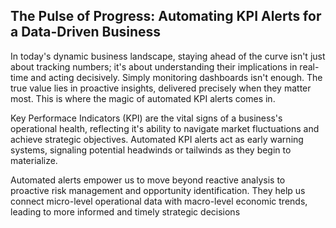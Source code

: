 ## The Pulse of Progress: Automating KPI Alerts for a Data-Driven Business 

In today's dynamic business landscape, staying ahead of the curve isn't just about tracking numbers; it's about understanding their implications in real-time and acting decisively. 
Simply monitoring dashboards isn't enough. The true value lies in proactive insights, delivered precisely when they matter most. This is where the magic of automated KPI alerts comes in.

 Key Performace Indicators (KPI) are the vital signs of a business's operational health, reflecting it's ability to navigate market fluctuations and achieve strategic objectives.
 Automated KPI alerts act as early warning systems, signaling potential headwinds or tailwinds as they begin to materialize.

 Automated alerts empower us to move beyond reactive analysis to proactive risk management and opportunity identification. They help us connect micro-level operational data with macro-level economic trends, 
 leading to more informed and timely strategic decisions

